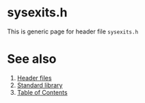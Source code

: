 # sysexits.h
This is generic page for header file `sysexits.h`
# See also
1. [Header files](README.md)
2. [Standard library](../README.md)
3. [Table of Contents](../../README.md)
